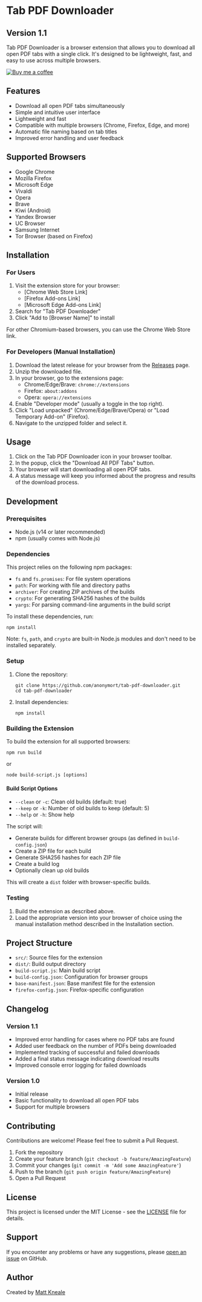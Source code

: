 # Tab PDF Downloader
## Version 1.1

Tab PDF Downloader is a browser extension that allows you to download all open PDF tabs with a single click. It's designed to be lightweight, fast, and easy to use across multiple browsers.

[![Buy me a coffee](https://img.buymeacoffee.com/button-api/?text=Buy%20me%20a%20coffee&emoji=&slug=mattkneale&button_colour=FFDD00&font_colour=000000&font_family=Bree&outline_colour=000000&coffee_colour=ffffff)](https://www.buymeacoffee.com/mattkneale)

## Features

- Download all open PDF tabs simultaneously
- Simple and intuitive user interface
- Lightweight and fast
- Compatible with multiple browsers (Chrome, Firefox, Edge, and more)
- Automatic file naming based on tab titles
- Improved error handling and user feedback

## Supported Browsers

- Google Chrome
- Mozilla Firefox
- Microsoft Edge
- Vivaldi
- Opera
- Brave
- Kiwi (Android)
- Yandex Browser
- UC Browser
- Samsung Internet
- Tor Browser (based on Firefox)

## Installation

### For Users

1. Visit the extension store for your browser:
   - [Chrome Web Store Link]
   - [Firefox Add-ons Link]
   - [Microsoft Edge Add-ons Link]
2. Search for "Tab PDF Downloader"
3. Click "Add to [Browser Name]" to install

For other Chromium-based browsers, you can use the Chrome Web Store link.

### For Developers (Manual Installation)

1. Download the latest release for your browser from the [Releases](https://github.com/anonymort/tab-pdf-downloader/releases) page.
2. Unzip the downloaded file.
3. In your browser, go to the extensions page:
   - Chrome/Edge/Brave: `chrome://extensions`
   - Firefox: `about:addons`
   - Opera: `opera://extensions`
4. Enable "Developer mode" (usually a toggle in the top right).
5. Click "Load unpacked" (Chrome/Edge/Brave/Opera) or "Load Temporary Add-on" (Firefox).
6. Navigate to the unzipped folder and select it.

## Usage

1. Click on the Tab PDF Downloader icon in your browser toolbar.
2. In the popup, click the "Download All PDF Tabs" button.
3. Your browser will start downloading all open PDF tabs.
4. A status message will keep you informed about the progress and results of the download process.

## Development

### Prerequisites

- Node.js (v14 or later recommended)
- npm (usually comes with Node.js)

### Dependencies

This project relies on the following npm packages:
- `fs` and `fs.promises`: For file system operations
- `path`: For working with file and directory paths
- `archiver`: For creating ZIP archives of the builds
- `crypto`: For generating SHA256 hashes of the builds
- `yargs`: For parsing command-line arguments in the build script

To install these dependencies, run:
```
npm install
```

Note: `fs`, `path`, and `crypto` are built-in Node.js modules and don't need to be installed separately.

### Setup

1. Clone the repository:
   ```
   git clone https://github.com/anonymort/tab-pdf-downloader.git
   cd tab-pdf-downloader
   ```

2. Install dependencies:
   ```
   npm install
   ```

### Building the Extension

To build the extension for all supported browsers:

```
npm run build
```

or

```
node build-script.js [options]
```

#### Build Script Options
- `--clean` or `-c`: Clean old builds (default: true)
- `--keep` or `-k`: Number of old builds to keep (default: 5)
- `--help` or `-h`: Show help

The script will:
- Generate builds for different browser groups (as defined in `build-config.json`)
- Create a ZIP file for each build
- Generate SHA256 hashes for each ZIP file
- Create a build log
- Optionally clean up old builds

This will create a `dist` folder with browser-specific builds.

### Testing

1. Build the extension as described above.
2. Load the appropriate version into your browser of choice using the manual installation method described in the Installation section.

## Project Structure

- `src/`: Source files for the extension
- `dist/`: Build output directory
- `build-script.js`: Main build script
- `build-config.json`: Configuration for browser groups
- `base-manifest.json`: Base manifest file for the extension
- `firefox-config.json`: Firefox-specific configuration

## Changelog

### Version 1.1
- Improved error handling for cases where no PDF tabs are found
- Added user feedback on the number of PDFs being downloaded
- Implemented tracking of successful and failed downloads
- Added a final status message indicating download results
- Improved console error logging for failed downloads

### Version 1.0
- Initial release
- Basic functionality to download all open PDF tabs
- Support for multiple browsers

## Contributing

Contributions are welcome! Please feel free to submit a Pull Request.

1. Fork the repository
2. Create your feature branch (`git checkout -b feature/AmazingFeature`)
3. Commit your changes (`git commit -m 'Add some AmazingFeature'`)
4. Push to the branch (`git push origin feature/AmazingFeature`)
5. Open a Pull Request

## License

This project is licensed under the MIT License - see the [LICENSE](LICENSE) file for details.

## Support

If you encounter any problems or have any suggestions, please [open an issue](https://github.com/anonymort/tab-pdf-downloader/issues) on GitHub.

## Author

Created by [Matt Kneale](https://www.twitter.com/drmattuk)

